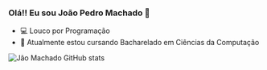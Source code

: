 ### Olá!! Eu sou João Pedro Machado 👋

- 💻 Louco por Programação
- 📘 Atualmente estou cursando Bacharelado em Ciências da Computação

![Jão Machado GitHub stats](https://github-readme-stats.vercel.app/api?username=JaoMachado&show_icons=true&theme=radical)
